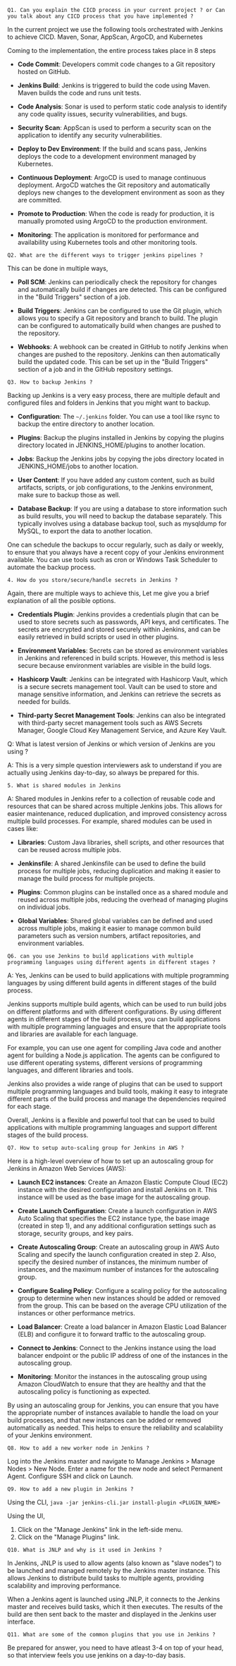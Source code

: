`Q1. Can you explain the CICD process in your current project ? or Can you talk about any CICD process that you have implemented ?`

In the current project we use the following tools orchestrated with Jenkins to achieve CICD.
Maven, Sonar, AppScan, ArgoCD, and Kubernetes
   
Coming to the implementation, the entire process takes place in 8 steps
    
- **Code Commit**: Developers commit code changes to a Git repository hosted on GitHub.

- **Jenkins Build**: Jenkins is triggered to build the code using Maven. Maven builds the code and runs unit tests.

- **Code Analysis**: Sonar is used to perform static code analysis to identify any code quality issues, security vulnerabilities, and bugs.

- **Security Scan**: AppScan is used to perform a security scan on the application to identify any security vulnerabilities.

- **Deploy to Dev Environment**: If the build and scans pass, Jenkins deploys the code to a development environment managed by Kubernetes.

- **Continuous Deployment**: ArgoCD is used to manage continuous deployment. ArgoCD watches the Git repository and automatically deploys new changes to the development environment
as soon as they are committed.

- **Promote to Production**: When the code is ready for production, it is manually promoted using ArgoCD to the production environment.

- **Monitoring**: The application is monitored for performance and availability using Kubernetes tools and other monitoring tools.
   

`Q2. What are the different ways to trigger jenkins pipelines ?`

This can be done in multiple ways,
   
- **Poll SCM**: Jenkins can periodically check the repository for changes and automatically build if changes are detected. 
  This can be configured in the "Build Triggers" section of a job.
                 
- **Build Triggers**: Jenkins can be configured to use the Git plugin, which allows you to specify a Git repository and branch to build. 
  The plugin can be configured to automatically build when changes are pushed to the repository.
                 
- **Webhooks**: A webhook can be created in GitHub to notify Jenkins when changes are pushed to the repository. 
  Jenkins can then automatically build the updated code. This can be set up in the "Build Triggers" section of a job and in the GitHub repository settings.
  
`Q3. How to backup Jenkins ?`

Backing up Jenkins is a very easy process, there are multiple default and configured files and folders in Jenkins that you might want to backup.

- **Configuration**: The `~/.jenkins` folder. You can use a tool like rsync to backup the entire directory to another location.
  
- **Plugins**: Backup the plugins installed in Jenkins by copying the plugins directory located in JENKINS_HOME/plugins to another location.
    
- **Jobs**: Backup the Jenkins jobs by copying the jobs directory located in JENKINS_HOME/jobs to another location.
    
- **User Content**: If you have added any custom content, such as build artifacts, scripts, or job configurations, to the Jenkins environment, make sure to backup those as well.
    
- **Database Backup**: If you are using a database to store information such as build results, you will need to backup the database separately. This typically involves using a database backup tool, such as mysqldump for MySQL, to export the data to another location.
  
One can schedule the backups to occur regularly, such as daily or weekly, to ensure that you always have a recent copy of your Jenkins environment available. You can use tools such as cron or Windows Task Scheduler to automate the backup process.

`4. How do you store/secure/handle secrets in Jenkins ?`

Again, there are multiple ways to achieve this, 
   Let me give you a brief explanation of all the posible options.
 
- **Credentials Plugin**: Jenkins provides a credentials plugin that can be used to store secrets such as passwords, API keys, and certificates. The secrets are encrypted and stored securely within Jenkins, and can be easily retrieved in build scripts or used in other plugins.
   
- **Environment Variables**: Secrets can be stored as environment variables in Jenkins and referenced in build scripts. However, this method is less secure because environment variables are visible in the build logs.
   
- **Hashicorp Vault**: Jenkins can be integrated with Hashicorp Vault, which is a secure secrets management tool. Vault can be used to store and manage sensitive information, and Jenkins can retrieve the secrets as needed for builds.
   
- **Third-party Secret Management Tools**: Jenkins can also be integrated with third-party secret management tools such as AWS Secrets Manager, Google Cloud Key Management Service, and Azure Key Vault.

Q: What is latest version of Jenkins or which version of Jenkins are you using ?

A: This is a very simple question interviewers ask to understand if you are actually using Jenkins day-to-day, so always be prepared for this.

`5. What is shared modules in Jenkins`

A: Shared modules in Jenkins refer to a collection of reusable code and resources that can be shared across multiple Jenkins jobs. This allows for easier maintenance, reduced duplication, and improved consistency across multiple build processes.
   For example, shared modules can be used in cases like:

- **Libraries**: Custom Java libraries, shell scripts, and other resources that can be reused across multiple jobs.
        
- **Jenkinsfile**: A shared Jenkinsfile can be used to define the build process for multiple jobs, reducing duplication and making it easier to manage the build process for multiple projects.
        
- **Plugins**: Common plugins can be installed once as a shared module and reused across multiple jobs, reducing the overhead of managing plugins on individual jobs.
        
- **Global Variables**: Shared global variables can be defined and used across multiple jobs, making it easier to manage common build parameters such as version numbers, artifact repositories, and environment variables.

`Q6. can you use Jenkins to build applications with multiple programming languages using different agents in different stages ?`

A: Yes, Jenkins can be used to build applications with multiple programming languages by using different build agents in different stages of the build process.

Jenkins supports multiple build agents, which can be used to run build jobs on different platforms and with different configurations. By using different agents in different stages of the build process, you can build applications with multiple programming languages and ensure that the appropriate tools and libraries are available for each language.

For example, you can use one agent for compiling Java code and another agent for building a Node.js application. The agents can be configured to use different operating systems, different versions of programming languages, and different libraries and tools.

Jenkins also provides a wide range of plugins that can be used to support multiple programming languages and build tools, making it easy to integrate different parts of the build process and manage the dependencies required for each stage.

Overall, Jenkins is a flexible and powerful tool that can be used to build applications with multiple programming languages and support different stages of the build process.

`Q7. How to setup auto-scaling group for Jenkins in AWS ?`

Here is a high-level overview of how to set up an autoscaling group for Jenkins in Amazon Web Services (AWS):

- **Launch EC2 instances**: Create an Amazon Elastic Compute Cloud (EC2) instance with the desired configuration and install Jenkins on it. This instance will be used as the base image for the autoscaling group.
    
- **Create Launch Configuration**: Create a launch configuration in AWS Auto Scaling that specifies the EC2 instance type, the base image (created in step 1), and any additional configuration settings such as storage, security groups, and key pairs.
    
- **Create Autoscaling Group**: Create an autoscaling group in AWS Auto Scaling and specify the launch configuration created in step 2. Also, specify the desired number of instances, the minimum number of instances, and the maximum number of instances for the autoscaling group.
    
- **Configure Scaling Policy**: Configure a scaling policy for the autoscaling group to determine when new instances should be added or removed from the group. This can be based on the average CPU utilization of the instances or other performance metrics.
    
- **Load Balancer**: Create a load balancer in Amazon Elastic Load Balancer (ELB) and configure it to forward traffic to the autoscaling group.
    
- **Connect to Jenkins**: Connect to the Jenkins instance using the load balancer endpoint or the public IP address of one of the instances in the autoscaling group.
    
- **Monitoring**: Monitor the instances in the autoscaling group using Amazon CloudWatch to ensure that they are healthy and that the autoscaling policy is functioning as expected.

 By using an autoscaling group for Jenkins, you can ensure that you have the appropriate number of instances available to handle the load on your build processes, and that new instances can be added or removed automatically as needed. This helps to ensure the reliability and scalability of your Jenkins environment.


`Q8. How to add a new worker node in Jenkins ?`

Log into the Jenkins master and navigate to Manage Jenkins > Manage Nodes > New Node. Enter a name for the new node and select Permanent Agent. Configure SSH and click on Launch.

`Q9. How to add a new plugin in Jenkins ?`

Using the CLI, 
   `java -jar jenkins-cli.jar install-plugin <PLUGIN_NAME>`
  
  Using the UI,

   1. Click on the "Manage Jenkins" link in the left-side menu.
   2. Click on the "Manage Plugins" link.

`Q10. What is JNLP and why is it used in Jenkins ?`

In Jenkins, JNLP is used to allow agents (also known as "slave nodes") to be launched and managed remotely by the Jenkins master instance. This allows Jenkins to distribute build tasks to multiple agents, providing scalability and improving performance.

When a Jenkins agent is launched using JNLP, it connects to the Jenkins master and receives build tasks, which it then executes. The results of the build are then sent back to the master and displayed in the Jenkins user interface.

`Q11. What are some of the common plugins that you use in Jenkins ?`

Be prepared for answer, you need to have atleast 3-4 on top of your head, so that interview feels you use jenkins on a day-to-day basis.

